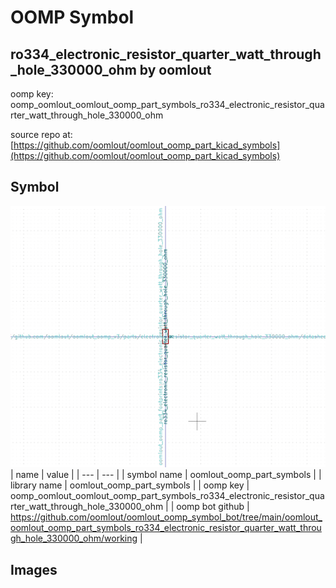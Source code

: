 # OOMP Symbol  
## ro334_electronic_resistor_quarter_watt_through_hole_330000_ohm  by oomlout  
  
oomp key: oomp_oomlout_oomlout_oomp_part_symbols_ro334_electronic_resistor_quarter_watt_through_hole_330000_ohm  
  
source repo at: [https://github.com/oomlout/oomlout_oomp_part_kicad_symbols](https://github.com/oomlout/oomlout_oomp_part_kicad_symbols)  
## Symbol  
  
[![working.png](working_600.png)](working.png)  
| name | value | 
| --- | --- | 
| symbol name | oomlout_oomp_part_symbols | 
| library name | oomlout_oomp_part_symbols | 
| oomp key | oomp_oomlout_oomlout_oomp_part_symbols_ro334_electronic_resistor_quarter_watt_through_hole_330000_ohm | 
| oomp bot github | https://github.com/oomlout/oomlout_oomp_symbol_bot/tree/main/oomlout_oomlout_oomp_part_symbols_ro334_electronic_resistor_quarter_watt_through_hole_330000_ohm/working | 
## Images  
